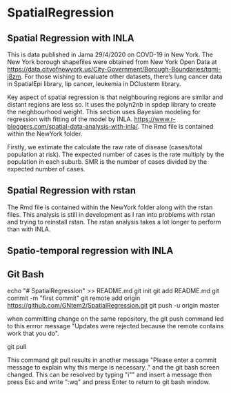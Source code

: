 # SpatialRegression



## Spatial Regression with INLA

This is data published in Jama 29/4/2020 on COVD-19 in New York. The New York borough shapefiles were obtained from New York Open Data at https://data.cityofnewyork.us/City-Government/Borough-Boundaries/tqmj-j8zm. For those wishing to evaluate other datasets, there’s lung cancer data in SpatialEpi library, lip cancer, leukemia in DClusterm library. 

Key aspect of spatial regression is that neighbouring regions are similar and distant regions are less so. It uses the polyn2nb in spdep library to create the neighbourhood weight. This section uses Bayesian modeling for regression with fitting of the model by  INLA.
https://www.r-bloggers.com/spatial-data-analysis-with-inla/. The Rmd file is contained within the NewYork folder.

Firstly, we estimate the calculate the raw rate of disease (cases/total population at risk). The expected number of cases is the rate multiply by the population in each suburb. SMR is the number of cases divided by the expected number of cases.

## Spatial Regression with rstan

The Rmd file is contained within the NewYork folder along with the rstan files. This analysis is still in development as I ran into problems with rstan and trying to reinstall rstan. The rstan analysis takes a lot longer to perform than with INLA.

## Spatio-temporal regression with INLA

## Git Bash
echo "# SpatialRegression" >> README.md
git init
git add README.md
git commit -m "first commit"
git remote add origin https://github.com/GNtem2/SpatialRegression.git
git push -u origin master

when committing change on the same repository, the git push command led to this errror message "Updates were rejected because the remote contains work that you do".

git pull

This command git pull results in another message "Please enter a commit message to explain why this merge is necessary.." and the git bash screen changed. This can be resolved by typing "i"" and insert a message then press Esc and write ":wq" and press Enter to return to git bash window.
